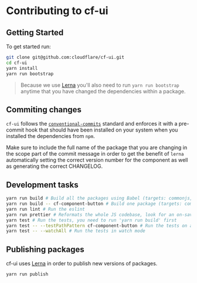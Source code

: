 # Contributing to cf-ui

## Getting Started

To get started run:

```sh
git clone git@github.com:cloudflare/cf-ui.git
cd cf-ui
yarn install
yarn run bootstrap
```

> Because we use [Lerna](https://lernajs.io) you'll also need to run
> `yarn run bootstrap` anytime that you have changed the dependencies within a
> package.

## Commiting changes

`cf-ui` follows the [`conventional-commits`](http://conventionalcommits.org/)
standard and enforces it with a pre-commit hook that should have been installed
on your system when you installed the dependencies from `npm`.

Make sure to include the full name of the package that you are changing in the
scope part of the commit message in order to get the benefit of `lerna`
automatically setting the correct version number for the component as well as
generating the correct CHANGELOG.

## Development tasks

```sh
yarn run build # Build all the packages using Babel (targets: commonjs, ES6)
yarn run build -- cf-component-button # Build one package (targets: commonjs, ES6)
yarn run lint # Run the eslint
yarn run prettier # Reformats the whole JS codebase, look for an on-save integration for your editor
yarn test # Run the tests, you need to run 'yarn run build' first
yarn test -- --testPathPattern cf-component-button # Run the tests on a single package
yarn test -- --watchAll # Run the tests in watch mode
```

## Publishing packages

cf-ui uses [Lerna](https://lernajs.io) in order to publish new versions of
packages.

```sh
yarn run publish
```
